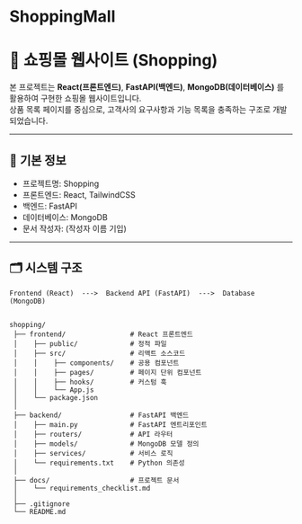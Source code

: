 # ShoppingMall
# 🛒 쇼핑몰 웹사이트 (Shopping)

본 프로젝트는 **React(프론트엔드)**, **FastAPI(백엔드)**, **MongoDB(데이터베이스)** 를 활용하여 구현한 쇼핑몰 웹사이트입니다.  
상품 목록 페이지를 중심으로, 고객사의 요구사항과 기능 목록을 충족하는 구조로 개발되었습니다.  

---

## 📌 기본 정보
- 프로젝트명: Shopping
- 프론트엔드: React, TailwindCSS
- 백엔드: FastAPI
- 데이터베이스: MongoDB
- 문서 작성자: (작성자 이름 기입)

---

## 🗂 시스템 구조
```plaintext
Frontend (React)  --->  Backend API (FastAPI)  --->  Database (MongoDB)


shopping/
 ├── frontend/                # React 프론트엔드
 │    ├── public/             # 정적 파일
 │    ├── src/                # 리액트 소스코드
 │    │    ├── components/    # 공용 컴포넌트
 │    │    ├── pages/         # 페이지 단위 컴포넌트
 │    │    ├── hooks/         # 커스텀 훅
 │    │    └── App.js
 │    └── package.json
 │
 ├── backend/                 # FastAPI 백엔드
 │    ├── main.py             # FastAPI 엔트리포인트
 │    ├── routers/            # API 라우터
 │    ├── models/             # MongoDB 모델 정의
 │    ├── services/           # 서비스 로직
 │    └── requirements.txt    # Python 의존성
 │
 ├── docs/                    # 프로젝트 문서
 │    └── requirements_checklist.md
 │
 ├── .gitignore
 └── README.md
 
